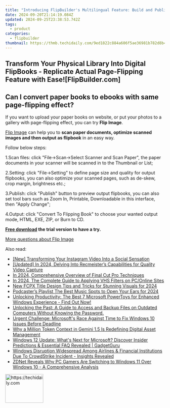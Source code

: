 ```yaml
---
title: "Introducing FlipBuilder's Multilingual Feature: Build and Publish in German Easily!"
date: 2024-09-20T21:14:19.084Z
updated: 2024-09-25T23:38:53.742Z
tags:
  - product
categories:
  - flipbuilder
thumbnail: https://thmb.techidaily.com/9ed1822c884a606f5ae36981b782d8b43a1eaddd1153302103151c40c41208fa.jpg
---
```


## Transform Your Physical Library Into Digital FlipBooks - Replicate Actual Page-Flipping Feature with Ease![FlipBuilder.com]

## Can I convert paper books to ebooks with same page-flipping effect?

If you want to upload your paper books on website, or put your photos to a gallery with page-flipping effect, you can try **Flip Image**. 

[Flip Image](https://tools.techidaily.com/flipbuilder/products/) can help you to **scan paper documents, optimize scanned images and then output as flipbook** in an easy way.

Follow below steps:

1.Scan files: click "File->Scan->Select Scanner and Scan Paper", the paper documents in your scanner will be scanned in to the Thumbnail or List;

2.Setting: click "File->Setting" to define page size and quality for output flipbooks, you can also optimize your scanned pages, such as de-skew, crop margin, brightness etc.;

3.Publish: click "Publish" button to preview output flipbooks, you can also set tool bars such as Zoom In, Printable, Downloadable in this interface, then "Apply Change";

4.Output: click "Convert To Flipping Book" to choose your wanted output mode, HTML, EXE, ZIP, or Burn to CD.

**[Free download](https://tools.techidaily.com/flipbuilder/products/) the trial version to have a try.** 

[More questions about Flip Image](https://tools.techidaily.com/flipbuilder/products/)

<ins class="adsbygoogle"
     style="display:block"
     data-ad-format="autorelaxed"
     data-ad-client="ca-pub-7571918770474297"
     data-ad-slot="1223367746"></ins>

<ins class="adsbygoogle"
     style="display:block"
     data-ad-client="ca-pub-7571918770474297"
     data-ad-slot="8358498916"
     data-ad-format="auto"
     data-full-width-responsive="true"></ins>

<span class="atpl-alsoreadstyle">Also read:</span>
<div><ul>
<li><a href="https://instagram-clips.techidaily.com/new-transforming-your-instagram-video-into-a-social-sensation/"><u>[New] Transforming Your Instagram Video Into a Social Sensation</u></a></li>
<li><a href="https://screen-recording.techidaily.com/updated-in-2024-delving-into-recmeisters-capabilities-for-quality-video-capture/"><u>[Updated] In 2024, Delving Into Recmeister’s Capabilities for Quality Video Capture</u></a></li>
<li><a href="https://extra-lessons.techidaily.com/in-2024-comprehensive-overview-of-final-cut-pro-techniques/"><u>In 2024, Comprehensive Overview of Final Cut Pro Techniques</u></a></li>
<li><a href="https://fox-access.techidaily.com/in-2024-the-complete-guide-to-applying-vhs-filters-on-pconline-sites/"><u>In 2024, The Complete Guide to Applying VHS Filters on PC/Online Sites</u></a></li>
<li><a href="https://video-creation-software.techidaily.com/new-fcpx-title-design-tips-and-tricks-for-stunning-visuals-for-2024/"><u>New FCPX Title Design Tips and Tricks for Stunning Visuals for 2024</u></a></li>
<li><a href="https://extra-guidance.techidaily.com/podcasters-playlist-the-best-music-spots-to-open-your-ears-for-2024/"><u>Podcaster’s Playlist The Best Music Spots to Open Your Ears for 2024</u></a></li>
<li><a href="https://win-webster.techidaily.com/unlocking-productivity-the-best-7-microsoft-powertoys-for-enhanced-windows-experience-find-out-now/"><u>Unlocking Productivity: The Best 7 Microsoft PowerToys for Enhanced Windows Experience - Find Out Now!</u></a></li>
<li><a href="https://win-webster.techidaily.com/unlocking-the-past-a-guide-to-access-and-backup-files-on-outdated-computers-without-knowing-the-password/"><u>Unlocking the Past: A Guide to Access and Backup Files on Outdated Computers Without Knowing the Password.</u></a></li>
<li><a href="https://win-webster.techidaily.com/urgent-challenge-microsofts-race-against-time-to-fix-windows-10-issues-before-deadline/"><u>Urgent Challenge: Microsoft's Race Against Time to Fix Windows 10 Issues Before Deadline</u></a></li>
<li><a href="https://tech-revival.techidaily.com/why-a-million-token-context-in-gemini-15-is-redefining-digital-asset-management/"><u>Why a Million Token Context in Gemini 1.5 Is Redefining Digital Asset Management</u></a></li>
<li><a href="https://win-webster.techidaily.com/windows-12-update-whats-next-for-microsoft-discover-insider-predictions-and-essential-faq-revealed-gadgetguru/"><u>Windows 12 Update: What's Next for Microsoft? Discover Insider Predictions & Essential FAQ Revealed | GadgetGuru</u></a></li>
<li><a href="https://win-webster.techidaily.com/windows-disruption-widespread-among-airlines-and-financial-institutions-due-to-crowdstrike-incident-insights-revealed/"><u>Windows Disruption Widespread Among Airlines & Financial Institutions Due To CrowdStrike Incident - Insights Revealed</u></a></li>
<li><a href="https://win-webster.techidaily.com/zdnet-reveals-why-pc-gamers-are-switching-to-windows-11-over-windows-10-a-comprehensive-analysis/"><u>ZDNet Reveals Why PC Gamers Are Switching to Windows 11 Over Windows 10 - A Comprehensive Analysis</u></a></li>
</ul></div>

<!-- affiliate ads begin -->
<a href="https://aligracehair.sjv.io/c/5597632/2135348/19272" target="_top" id="2135348">
  <img src="//a.impactradius-go.com/display-ad/19272-2135348" border="0" alt="https://techidaily.com" width="120" height="90"/>
</a>
<img height="0" width="0" src="https://aligracehair.sjv.io/i/5597632/2135348/19272" style="position:absolute;visibility:hidden;" border="0" />
<!-- affiliate ads end -->

